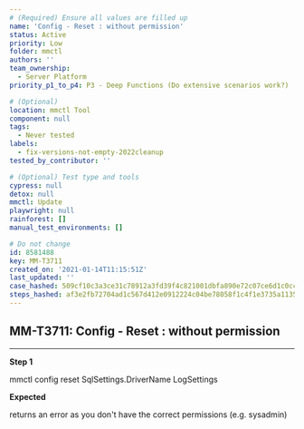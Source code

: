 ```yaml
---
# (Required) Ensure all values are filled up
name: 'Config - Reset : without permission'
status: Active
priority: Low
folder: mmctl
authors: ''
team_ownership:
  - Server Platform
priority_p1_to_p4: P3 - Deep Functions (Do extensive scenarios work?)

# (Optional)
location: mmctl Tool
component: null
tags:
  - Never tested
labels:
  - fix-versions-not-empty-2022cleanup
tested_by_contributor: ''

# (Optional) Test type and tools
cypress: null
detox: null
mmctl: Update
playwright: null
rainforest: []
manual_test_environments: []

# Do not change
id: 8581488
key: MM-T3711
created_on: '2021-01-14T11:15:51Z'
last_updated: ''
case_hashed: 509cf10c3a3ce31c78912a3fd39f4c821001dbfa890e72c07ce6d1c0cc66191da21c6ea7489414364df8f32eebb43f49
steps_hashed: af3e2fb72704ad1c567d412e0912224c04be78058f1c4f1e3735a11358070655accd5803728867d81536ce5b2b23cc7a
---
```


<!-- (Auto-generated) Based on frontmatter's "key" and "name" -->

## MM-T3711: Config - Reset : without permission

---

**Step 1**

mmctl config reset SqlSettings.DriverName LogSettings

**Expected**

returns an error as you don't have the correct permissions (e.g. sysadmin)

